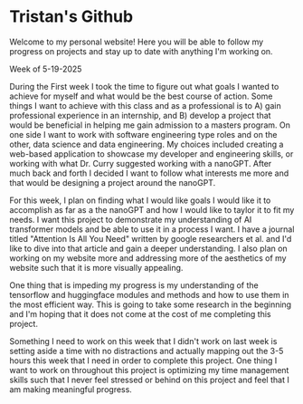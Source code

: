 # Tristan's Github 
Welcome to my personal website! Here you will be able to follow my progress on projects and stay up to date with anything I'm working on. 


Week of 5-19-2025

During the First week I took the time to figure out what goals I wanted to achieve for myself and what would be the best course of action. Some things I want to achieve with this class and as a professional is to A) gain professional experience in an internship, and B) develop a project that would be beneficial in helping me gain admission to a masters program. On one side I want to work with software engineering type roles and on the other, data science and data engineering. My choices included creating a web-based application to showcase my developer and engineering skills, or working with what Dr. Curry suggested working with a nanoGPT. After much back and forth I decided I want to follow what interests me more and that would be designing a project around the nanoGPT. 

For this week, I plan on finding what I would like goals I would like it to accomplish as far as a the nanoGPT and how I would like to taylor it to fit my needs. I want this project to demonstrate my understanding of AI transformer models and be able to use it in a process I want. I have a journal titled "Attention Is All You Need" written by google researchers et al. and I'd like to dive into that article and gain a deeper understanding.  I also plan on working on my website more and addressing more of the aesthetics of my website such that it is more visually appealing.

One thing that is impeding my progress is my understanding of the tensorflow and huggingface modules and methods and how to use them in the most efficient way. This is going to take some research in the beginning and I'm hoping that it does not come at the cost of me completing this project. 

Something I need to work on this week that I didn't work on last week is setting aside a time with no distractions and actually mapping out the 3-5 hours this week that I need in order to complete this project. One thing I want to work on throughout this project is optimizing my time management skills such that I never feel stressed or behind on this project and feel that I am making meaningful progress.

